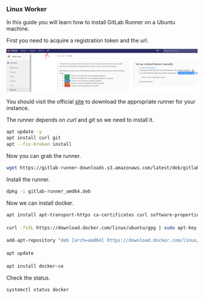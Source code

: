 ### Linux Worker

In this guide you will learn how to install GitLab Runner on a Ubuntu machine.

First you need to acquire a registration token and the url.

![overview](/Pics/runnerreg.PNG)

You should visit the official [site](https://gitlab-runner-downloads.s3.amazonaws.com/latest/index.html) to download the appropriate runner for your instance.

The runner depends on *curl* and *git* so we need to install it.

``` bash
apt update -y
apt install curl git
apt --fix-broken install
```

Now you can grab the runner.

``` bash
wget https://gitlab-runner-downloads.s3.amazonaws.com/latest/deb/gitlab-runner_amd64.deb
```

Install the runner.

``` bash
dpkg -i gitlab-runner_amd64.deb
```

Now we can install docker.

``` bash
apt install apt-transport-https ca-certificates curl software-properties-common -y

curl -fsSL https://download.docker.com/linux/ubuntu/gpg | sudo apt-key add -

add-apt-repository "deb [arch=amd64] https://download.docker.com/linux/ubuntu focal stable"

apt update

apt install docker-ce
```

Check the status.

``` bash
systemctl status docker
```
